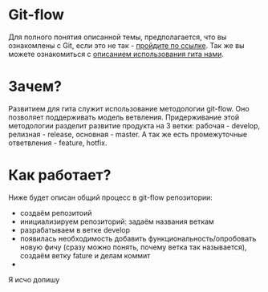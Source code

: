 # Git-flow

Для полного понятия описанной темы, предполагается, что вы ознакомлены с Git, если это не так - [пройдите по ссылке](https://github.com/tlweb/playbook/blob/master/git.md#sum). Так же вы можете ознакомиться с [описанием использования гита нами](https://github.com/tlweb/playbook/blob/master/git.md).

# Зачем?

Развитием для гита служит использование методологии git-flow. Оно позволяет поддерживать модель ветвления. Придерживание этой методологии разделит развитие продукта на 3 ветки: рабочая - develop, релизная - release, основная - master. А так же есть промежуточные ответвления - feature, hotfix.

# Как работает?

Ниже будет описан общий процесс в git-flow репозитории:
- создаём репозитоий
- инициализируем репозиторий: задаём названия веткам
- разрабатываем в ветке develop
- появилась необходимость добавить функциональность/опробовать новую фичу (сразу можно понять, почему ветка так называется), создаём ветку fature и делам коммит
- 



Я исчо допишу
